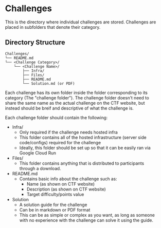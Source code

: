 # Challenges

This is the directory where individual challenges are stored. Challenges are placed in subfolders that denote their category.

## Directory Structure

```
Challenges/
└── README.md
└── <Challenge Category>/
    └── <Challenge Name>/
        ├── Infra/
        ├── Files/
        ├── README.md
        └── Solution.md (or PDF)
```

Each challenge has its own folder inside the folder corresponding to its category (The "challenge folder"). The challenge folder doesn't need to share the same name as the actual challenge on the CTF website, but instead should be breif and descriptive of what the challenge is.

Each challenge folder should contain the following:

- Infra/  
    - Only required if the challenge needs hosted infra
    - This folder contains all of the hosted infrastructure (server side code/configs) required for the challenge
    - Ideally, this folder should be set up so that it can be easily ran via Google Cloud Run
- Files/
    - This folder contains anything that is distributed to participants through a download.
- README.md
    - Contains basic info about the challenge such as:
        - Name (as shown on CTF website)
        - Description (as shown on CTF website)
        - Target difficulty/points value
- Solution
    - A solution guide for the challenge
    - Can be in markdown or PDF format
    - This can be as simple or complex as you want, as long as someone with no experience with the challenge can solve it using the guide.
